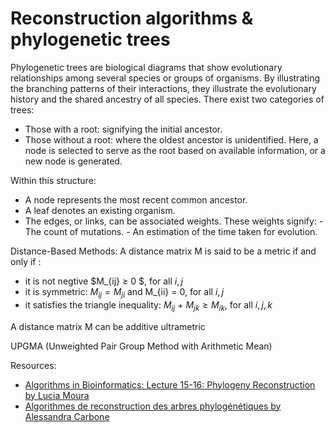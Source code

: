 # Reconstruction algorithms & phylogenetic trees
 
Phylogenetic trees are biological diagrams that show evolutionary relationships among several species or groups of organisms. By illustrating the branching patterns of their interactions, they illustrate the evolutionary history and the shared ancestry of all species. There exist two categories of trees:
- Those with a root: signifying the initial ancestor.
- Those without a root: where the oldest ancestor is unidentified. Here, a node is selected to serve as the root based on available information, or a new node is generated.
  
Within this structure:
- A node represents the most recent common ancestor.
- A leaf denotes an existing organism.
- The edges, or links, can be associated weights. These weights signify:
       - The count of mutations.
       - An estimation of the time taken for evolution.

Distance-Based Methods: 
A distance matrix M is said to be a metric if and only if :
* it is not negtive  $M_{ij} ≥ 0 $, for all  $i, j$
* it is symmetric: $M_{ij} = M_{ji}$ and M_{ii} = 0, for all $i, j$
* it satisfies the triangle inequality: $M_{ij}$ + $M_{jk} ≥ M_{ik}$, for all $i, j, k$

A distance matrix M can be additive ultrametric


UPGMA (Unweighted Pair Group Method with Arithmetic Mean)

Resources: 
* [Algorithms in Bioinformatics: Lecture 15-16: Phylogeny Reconstruction by Lucia Moura](https://www.site.uottawa.ca/~lucia/courses/5126-11/lecturenotes/16-17PhylogenyReconstruction.pdf)
* [Algorithmes de reconstruction des arbres phylogénétiques by Alessandra Carbone](https://www.ihes.fr/~carbone/L4_AAGB_Arbres_Phylogenetiques.pdf)

